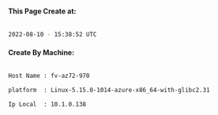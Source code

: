
   
#### This Page Create at:

```bash

2022-08-10 - 15:38:52 UTC

```

#### Create By Machine:

```bash

Host Name : fv-az72-970

platform  : Linux-5.15.0-1014-azure-x86_64-with-glibc2.31

Ip Local  : 10.1.0.138

```

